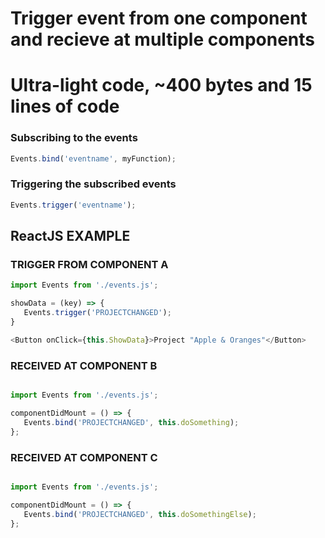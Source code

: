 
# Trigger event from one component and recieve at multiple components
# Ultra-light code, ~400 bytes and 15 lines of code

### Subscribing to the events
```js
Events.bind('eventname', myFunction);
```

### Triggering the subscribed events
```js
Events.trigger('eventname');
```


 
## ReactJS EXAMPLE 

### TRIGGER FROM COMPONENT A

```js
import Events from './events.js';

showData = (key) => {
   Events.trigger('PROJECTCHANGED');
}

<Button onClick={this.ShowData}>Project "Apple & Oranges"</Button>

```

### RECEIVED AT COMPONENT B

```js

import Events from './events.js';

componentDidMount = () => {
   Events.bind('PROJECTCHANGED', this.doSomething);
};

```

### RECEIVED AT COMPONENT C

```js

import Events from './events.js';

componentDidMount = () => {
   Events.bind('PROJECTCHANGED', this.doSomethingElse);
};

```
